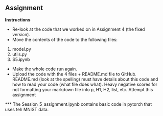 ## Assignment

**Instructions**

* Re-look at the code that we worked on in Assignment 4 (the fixed version). 
* Move the contents of the code to the following files:
1. model.py
2. utils.py
3. S5.ipynb

* Make the whole code run again. 
* Upload the code with the 4 files + README.md file to GitHub. README.md (look at the spelling) must have details about this code and how to read your code (what file does what). Heavy negative scores for not formatting your markdown file into p, H1, H2, list, etc. 
Attempt this assignment

*** The Session_5_assignment.ipynb contains basic code in pytorch that uses teh MNIST data. 
